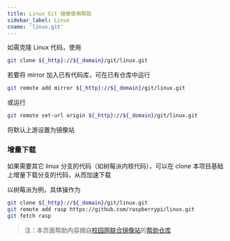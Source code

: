 ```yaml
---
title: Linux Git 镜像使用帮助
sidebar_label: Linux
cname: 'linux.git'
---
```


如需克隆 Linux 代码，使用

```bash varcode
git clone ${_http}://${_domain}/git/linux.git
```

若要将 mirror 加入已有代码库，可在已有仓库中运行

```bash varcode
git remote add mirror ${_http}://${_domain}/git/linux.git
```

或运行

```bash varcode
git remote set-url origin ${_http}://${_domain}/git/linux.git
```

将默认上游设置为镜像站

### 增量下载

如果需要其它 linux 分支的代码（如树莓派内核代码），可以在 clone 本项目基础上增量下载分支的代码，从而加速下载

以树莓派为例，具体操作为

```bash varcode
git clone ${_http}://${_domain}/git/linux.git
git remote add rasp https://github.com/raspberrypi/linux.git
git fetch rasp
```

> 注：本页面帮助内容摘自[校园网联合镜像站](https://mirrors.cernet.edu.cn/about)的[帮助仓库](https://github.com/mirrorz-org/mirrorz-help)
